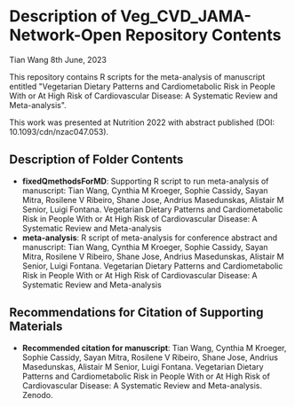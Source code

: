 Description of Veg_CVD_JAMA-Network-Open Repository Contents
================
Tian Wang
8th June, 2023

This repository contains R scripts for the meta-analysis of manuscript 
entitled "Vegetarian Dietary Patterns and Cardiometabolic Risk in People 
With or At High Risk of Cardiovascular Disease: A Systematic Review and 
Meta-analysis".

This work was presented at Nutrition 2022 with abstract published (DOI: 10.1093/cdn/nzac047.053).

## Description of Folder Contents

-   **fixedQmethodsForMD**: Supporting R script to run meta-analysis of 
    manuscript: Tian Wang, Cynthia M Kroeger, Sophie Cassidy, Sayan Mitra, 
    Rosilene V Ribeiro, Shane Jose, Andrius Masedunskas, Alistair M Senior, 
    Luigi Fontana. Vegetarian Dietary Patterns and Cardiometabolic Risk in People 
    With or At High Risk of Cardiovascular Disease: A Systematic Review and 
    Meta-analysis
-   **meta-analysis**: R script of meta-analysis for conference abstract and 
    manuscript: Tian Wang, Cynthia M Kroeger, Sophie Cassidy, Sayan Mitra, 
    Rosilene V Ribeiro, Shane Jose, Andrius Masedunskas, Alistair M Senior, 
    Luigi Fontana. Vegetarian Dietary Patterns and Cardiometabolic Risk in People 
    With or At High Risk of Cardiovascular Disease: A Systematic Review and 
    Meta-analysis

## Recommendations for Citation of Supporting Materials

-   **Recommended citation for manuscript**: Tian Wang, Cynthia M Kroeger, Sophie Cassidy, 
    Sayan Mitra, Rosilene V Ribeiro, Shane Jose, Andrius Masedunskas, Alistair M Senior, 
    Luigi Fontana. Vegetarian Dietary Patterns and Cardiometabolic Risk in People 
    With or At High Risk of Cardiovascular Disease: A Systematic Review and Meta-analysis. 
    Zenodo.
